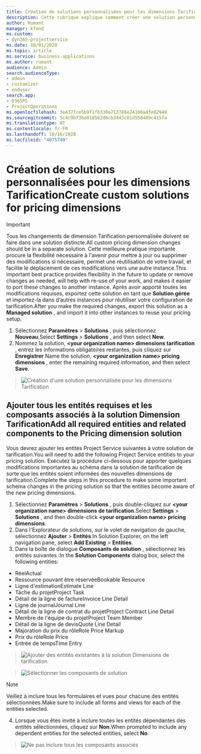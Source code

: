 ```yaml
---
title: Création de solutions personnalisées pour les dimensions Tarification
description: Cette rubrique explique comment créer une solution personnalisée lors de la création de dimensions Tarification personnalisées.
author: Rumant
manager: kfend
ms.custom:
- dyn365-projectservice
ms.date: 10/01/2020
ms.topic: article
ms.service: business-applications
ms.author: rumant
audience: Admin
search.audienceType:
- admin
- customizer
- enduser
search.app:
- D365PS
- ProjectOperations
ms.openlocfilehash: 3e437fce5b9f1fb330a713788e24100a4fe02948
ms.sourcegitcommit: 5c4c9bf3ba018562d6cb3443c01d550489c415fa
ms.translationtype: HT
ms.contentlocale: fr-FR
ms.lasthandoff: 10/16/2020
ms.locfileid: "4075749"
---
```

# <a name="create-custom-solutions-for-pricing-dimensions"></a><span data-ttu-id="c2f25-103">Création de solutions personnalisées pour les dimensions Tarification</span><span class="sxs-lookup"><span data-stu-id="c2f25-103">Create custom solutions for pricing dimensions</span></span>

> [!IMPORTANT]
> <span data-ttu-id="c2f25-104">Tous les changements de dimension Tarification personnalisée doivent se faire dans une solution distincte.</span><span class="sxs-lookup"><span data-stu-id="c2f25-104">All custom pricing dimension changes should be in a separate solution.</span></span> <span data-ttu-id="c2f25-105">Cette meilleure pratique importante procure la flexibilité nécessaire à l'avenir pour mettre à jour ou supprimer des modifications si nécessaire, permet une réutilisation de votre travail, et facilite le déplacement de ces modifications vers une autre instance.</span><span class="sxs-lookup"><span data-stu-id="c2f25-105">This important best practice provides flexibility in the future to update or remove changes as needed, will help with re-use of your work, and makes it easier to port these changes to another instance.</span></span> <span data-ttu-id="c2f25-106">Après avoir apporté toutes les modifications requises, exportez cette solution en tant que **Solution gérée** et importez-la dans d’autres instances pour réutiliser votre configuration de tarification.</span><span class="sxs-lookup"><span data-stu-id="c2f25-106">After you make the required changes, export this solution as a **Managed solution** , and import it into other instances to reuse your pricing setup.</span></span>

1. <span data-ttu-id="c2f25-107">Sélectionnez **Paramètres** > **Solutions** , puis sélectionnez **Nouveau**.</span><span class="sxs-lookup"><span data-stu-id="c2f25-107">Select **Settings** > **Solutions** , and then select **New**.</span></span> 
2. <span data-ttu-id="c2f25-108">Nommez la solution, **\<your organization name> dimensions tarification** , entrez les informations obligatoires restantes, puis cliquez sur **Enregistrer**.</span><span class="sxs-lookup"><span data-stu-id="c2f25-108">Name the solution, **\<your organization name> pricing dimensions** , enter the remaining required information, and then select **Save**.</span></span>

> ![Création d'une solution personnalisée pour les dimensions Tarification](media/Creation-of-custom-pricing-dimension-solution.PNG)
  
## <a name="add-all-required-entities-and-related-components-to-the-pricing-dimension-solution"></a><span data-ttu-id="c2f25-110">Ajouter tous les entités requises et les composants associés à la solution Dimension Tarification</span><span class="sxs-lookup"><span data-stu-id="c2f25-110">Add all required entities and related components to the Pricing dimension solution</span></span>
<span data-ttu-id="c2f25-111">Vous devrez ajouter les entités Project Service suivantes à votre solution de tarification.</span><span class="sxs-lookup"><span data-stu-id="c2f25-111">You will need to add the following Project Service entities to your pricing solution.</span></span> <span data-ttu-id="c2f25-112">Exécutez la procédure ci-dessous pour apporter quelques modifications importantes au schéma dans la solution de tarification de sorte que les entités soient informées des nouvelles dimensions de tarification.</span><span class="sxs-lookup"><span data-stu-id="c2f25-112">Complete the steps in this procedure to make some important schema changes in the pricing solution so that the entities become aware of the new pricing dimensions.</span></span>

1. <span data-ttu-id="c2f25-113">Sélectionnez **Paramètres** > **Solutions** , puis double-cliquez sur **\<your organization name> dimensions de tarification**.</span><span class="sxs-lookup"><span data-stu-id="c2f25-113">Select **Settings** > **Solutions** , and then double-click **\<your organization name> pricing dimensions**.</span></span> 
2. <span data-ttu-id="c2f25-114">Dans l'Explorateur de solutions, sur le volet de navigation de gauche, sélectionnez **Ajouter** > **Entités**.</span><span class="sxs-lookup"><span data-stu-id="c2f25-114">In Solution Explorer, on the left navigation pane, select **Add Existing** > **Entities**.</span></span>
3. <span data-ttu-id="c2f25-115">Dans la boîte de dialogue **Composants de solution** , sélectionnez les entités suivantes :</span><span class="sxs-lookup"><span data-stu-id="c2f25-115">In the **Solution Components** dialog box, select the following entities:</span></span>

- <span data-ttu-id="c2f25-116">Réel</span><span class="sxs-lookup"><span data-stu-id="c2f25-116">Actual</span></span>
- <span data-ttu-id="c2f25-117">Ressource pouvant être réservée</span><span class="sxs-lookup"><span data-stu-id="c2f25-117">Bookable Resource</span></span>
- <span data-ttu-id="c2f25-118">Ligne d'estimation</span><span class="sxs-lookup"><span data-stu-id="c2f25-118">Estimate Line</span></span>
- <span data-ttu-id="c2f25-119">Tâche du projet</span><span class="sxs-lookup"><span data-stu-id="c2f25-119">Project Task</span></span>
- <span data-ttu-id="c2f25-120">Détail de la ligne de facture</span><span class="sxs-lookup"><span data-stu-id="c2f25-120">Invoice Line Detail</span></span>
- <span data-ttu-id="c2f25-121">Ligne de journal</span><span class="sxs-lookup"><span data-stu-id="c2f25-121">Journal Line</span></span>
- <span data-ttu-id="c2f25-122">Détail de la ligne de contrat du projet</span><span class="sxs-lookup"><span data-stu-id="c2f25-122">Project Contract Line Detail</span></span>
- <span data-ttu-id="c2f25-123">Membre de l'équipe du projet</span><span class="sxs-lookup"><span data-stu-id="c2f25-123">Project Team Member</span></span>
- <span data-ttu-id="c2f25-124">Détail de la ligne de devis</span><span class="sxs-lookup"><span data-stu-id="c2f25-124">Quote Line Detail</span></span>
- <span data-ttu-id="c2f25-125">Majoration du prix du rôle</span><span class="sxs-lookup"><span data-stu-id="c2f25-125">Role Price Markup</span></span>
- <span data-ttu-id="c2f25-126">Prix du rôle</span><span class="sxs-lookup"><span data-stu-id="c2f25-126">Role Price</span></span> 
- <span data-ttu-id="c2f25-127">Entrée de temps</span><span class="sxs-lookup"><span data-stu-id="c2f25-127">Time Entry</span></span> 

> ![Ajouter des entités existantes à la solution Dimensions de tarification](media/Existing-entities-to-PD-solution.png)

> ![Sélectionner les composants de solution](media/Dimension-Components.png)

> [!NOTE]
> <span data-ttu-id="c2f25-130">Veillez à inclure tous les formulaires et vues pour chacune des entités sélectionnées.</span><span class="sxs-lookup"><span data-stu-id="c2f25-130">Make sure to include all forms and views for each of the entities selected.</span></span>

4. <span data-ttu-id="c2f25-131">Lorsque vous êtes invité à inclure toutes les entités dépendantes des entités sélectionnées, cliquez sur **Non**.</span><span class="sxs-lookup"><span data-stu-id="c2f25-131">When prompted to include any dependent entities for the selected entities, select **No**.</span></span>

> ![Ne pas inclure tous les composants associés](media/Do-not-include-required.png)


